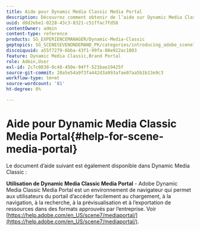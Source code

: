 ```yaml
---
title: Aide pour Dynamic Media Classic Media Portal
description: Découvrez comment obtenir de l’aide sur Dynamic Media Classic Media Portal.
uuid: d8d2ebe1-0228-43c3-8321-c51ffac7fd58
contentOwner: admin
content-type: reference
products: SG_EXPERIENCEMANAGER/Dynamic-Media-Classic
geptopics: SG_SCENESEVENONDEMAND_PK/categories/introducing_adobe_scene7
discoiquuid: a55f7279-6bba-43f1-99fa-88e922ac1803
feature: Dynamic Media Classic,Brand Portal
role: Admin,User
exl-id: 2c7c0838-0c48-450e-94ff-521bae19425f
source-git-commit: 20a5e54a9f3fa442d3a993afae07aa5b1b13e9c3
workflow-type: tm+mt
source-wordcount: '81'
ht-degree: 0%

---
```


# Aide pour Dynamic Media Classic Media Portal{#help-for-scene-media-portal}

Le document d’aide suivant est également disponible dans Dynamic Media Classic :

**Utilisation de Dynamic Media Classic Media Portal**  - Adobe Dynamic Media Classic Media Portal est un environnement de navigateur qui permet aux utilisateurs du portail d’accéder facilement au chargement, à la navigation, à la recherche, à la prévisualisation et à l’exportation de ressources dans des formats approuvés par l’entreprise. Voir [https://help.adobe.com/en_US/scene7/mediaportal/](https://help.adobe.com/en_US/scene7/mediaportal/).

<!-- Is this topic still needed? -rb 04/22/21
 used to point to www.adobe.com/go/learn_sc7_mediaportalusing_en and http://help.adobe.com/en_US/scene7/mediaportal/-->